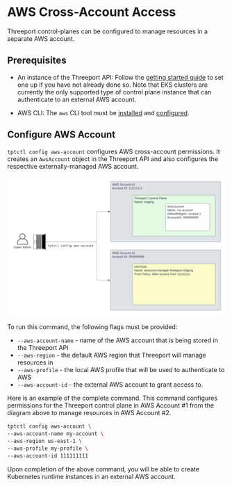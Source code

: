 # AWS Cross-Account Access

Threeport control-planes can be configured to manage resources in a separate AWS account.

## Prerequisites

- An instance of the Threeport API: Follow the [getting started
guide](../getting-started.md) to set one up if you have not already done so. Note that EKS
clusters are currently the only supported type of control plane instance that can
authenticate to an external AWS account.

- AWS CLI: The `aws` CLI tool must be
[installed](https://docs.aws.amazon.com/cli/latest/userguide/getting-started-install.html)
and
[configured](https://docs.aws.amazon.com/cli/latest/userguide/cli-chap-configure.html).

## Configure AWS Account

`tptctl config aws-account` configures AWS cross-account permissions. It creates an
`AwsAccount` object in the Threeport API and also configures the respective
externally-managed AWS account.

![Threeport Cross-Account Permissions](../img/ThreeportCrossAccountPermissions.png)

To run this command, the following flags must be provided:

- `--aws-account-name` - name of the AWS account that is being stored in the Threeport API
- `--aws-region` - the default AWS region that Threeport will manage resources in
- `--aws-profile` - the local AWS profile that will be used to authenticate to AWS
- `--aws-account-id` - the external AWS account to grant access to.


Here is an example of the complete command.  This command configures permissions
for the Threeport control plane in AWS Account #1 from the diagram above to
manage resources in AWS Account #2.

```bash
tptctl config aws-account \
--aws-account-name my-account \
--aws-region us-east-1 \
--aws-profile my-profile \
--aws-account-id 111111111
```

Upon completion of the above command, you will be able to create Kubernetes runtime
instances in an external AWS account.
